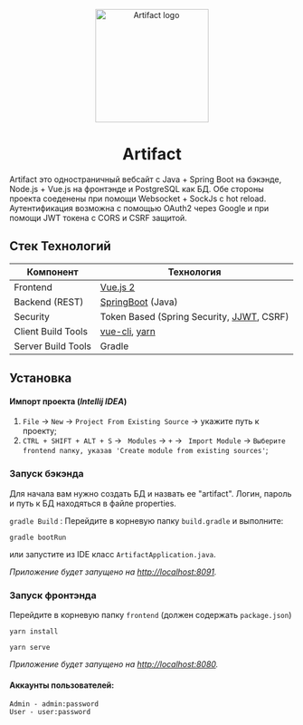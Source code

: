 <p align="center"><img width="200" src="https://i.ibb.co/XCy1fYt/logo.png" alt="Artifact logo"></p>
<h1 align="center">Artifact</h1>

Artifact это одностраничный вебсайт с Java + Spring Boot на бэкэнде, Node.js + Vue.js на фронтэнде и PostgreSQL как БД. Обе стороны проекта соеденены при помощи Websocket + SockJs с hot reload. Аутентификация возможна с помощью OAuth2 через Google и при помощи JWT токена с CORS и CSRF защитой.

## Стек Технологий
Компонент         | Технология
---               | ---
Frontend          | [Vue.js 2](https://github.com/vuejs/vue)
Backend (REST)    | [SpringBoot](https://projects.spring.io/spring-boot) (Java)
Security          | Token Based (Spring Security, [JJWT](https://github.com/auth0/java-jwt), CSRF)
Client Build Tools| [vue-cli](https://github.com/vuejs/vue-cli), [yarn](https://github.com/yarnpkg/yarn)
Server Build Tools| Gradle

## Установка
#### Импорт проекта (_Intellij IDEA_)

1. `File` -> `New` -> `Project From Existing Source` -> укажите путь к проекту;
2. `CTRL + SHIFT + ALT + S` -> ` Modules` -> `+` -> ` Import Module` -> `Выберите frontend папку, указав 'Create module from existing sources'`;

### Запуск бэкэнда

Для начала вам нужно создать БД и назвать ее "artifact". Логин, пароль и путь к БД находяться в файле properties.

`gradle Build` : Перейдите в корневую папку  `build.gradle` и выполните:

```sbtshell
gradle bootRun
```
или запустите из IDE класс `ArtifactApplication.java`.

_Приложение будет запущено на [http://localhost:8091](http://localhost:8091)._


### Запуск фронтэнда

Перейдите в корневую папку `frontend` (должен содержать `package.json`)

```npm
yarn install

yarn serve
```
_Приложение будет запущено на  [http://localhost:8080](http://localhost:8080)._

#### Аккаунты пользователей:
```
Admin - admin:password
User - user:password
```
